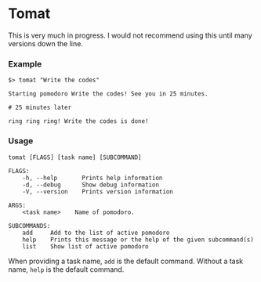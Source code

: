 # Tomat

This is very much in progress. I would not recommend using this until many versions down the line.

### Example
```
$> tomat "Write the codes"

Starting pomodoro Write the codes! See you in 25 minutes.

# 25 minutes later

ring ring ring! Write the codes is done!
```

### Usage
```
tomat [FLAGS] [task name] [SUBCOMMAND]

FLAGS:
    -h, --help       Prints help information
    -d, --debug      Show debug information
    -V, --version    Prints version information

ARGS:
    <task name>    Name of pomodoro.

SUBCOMMANDS:
    add     Add to the list of active pomodoro
    help    Prints this message or the help of the given subcommand(s)
    list    Show list of active pomodoro
```

When providing a task name, `add` is the default command. Without a task name, `help` is the default command.
